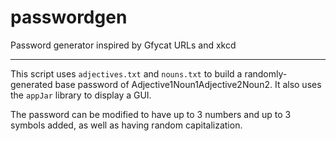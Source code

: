 # passwordgen
Password generator inspired by Gfycat URLs and xkcd

---

This script uses `adjectives.txt` and `nouns.txt` to build a randomly-generated base password of Adjective1Noun1Adjective2Noun2. It also uses the `appJar` library to display a GUI.

The password can be modified to have up to 3 numbers and up to 3 symbols added, as well as having random capitalization.
